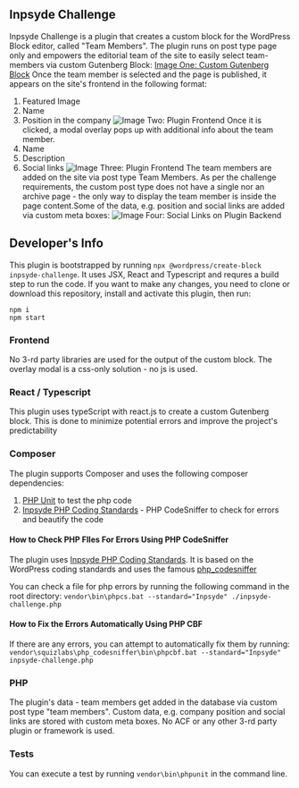 ## Inpsyde Challenge
Inpsyde Challenge is a plugin that creates a custom block for the WordPress Block editor, called "Team Members". The plugin runs on post type page only and empowers the editorial team of the site to easily select team-members via custom Gutenberg Block: [Image One: Custom Gutenberg Block](https://i.imgur.com/aDgkrdZ.png) Once the team member is selected and the page is published, it appears on the site's frontend in the following format:
1. Featured Image
2. Name
3. Position in the company
![Image Two: Plugin Frontend](https://i.imgur.com/3bu91V9.png)
Once it is clicked, a modal overlay pops up with additional info about the team member.
1. Name
3. Description
5. Social links
![Image Three: Plugin Frontend](https://i.imgur.com/Xt1HuSs.png)
The team members are added on the site via post type Team Members. As per the challenge requirements, the custom post type does not have a single nor an archive page - the only way to display the team member is inside the page content.Some of the data, e.g. position and social links are added via custom meta boxes:
![Image Four: Social Links on Plugin Backend](https://i.imgur.com/1lvebct.png)

## Developer's Info
This plugin is bootstrapped by running `npx @wordpress/create-block inpsyde-challenge`. It uses JSX, React and Typescript and requres a build step to run the code. If you want to make any changes, you need to clone or download this repository, install and activate this plugin, then run:

    npm i
    npm start

### Frontend
No 3-rd party libraries are used for the output of the custom block. The overlay modal is a css-only solution - no js is used.
### React / Typescript
This plugin uses typeScript with react.js to create a custom Gutenberg block. This is done to minimize potential errors and improve the project's predictability

### Composer
The plugin supports Composer and uses the following composer dependencies:
1. [PHP Unit](https://phpunit.readthedocs.io/en/9.5/) to test the php code
2. [Inpsyde PHP Coding Standards](https://phpunit.readthedocs.io/en/9.5/) - PHP CodeSniffer to check for errors and beautify the code

#### How to Check PHP FIles For Errors Using PHP CodeSniffer
The plugin uses [Inpsyde PHP Coding Standards](https://github.com/inpsyde/php-coding-standards). It is based on the WordPress coding standards and uses the famous [php_codesniffer](https://packagist.org/packages/squizlabs/php_codesniffer)

You can check a file for php errors by running the following command in the root directory:
`vendor\bin\phpcs.bat --standard="Inpsyde" ./inpsyde-challenge.php`

#### How to Fix the Errors Automatically Using PHP CBF
If there are any errors, you can attempt to automatically fix them by running:
`vendor\squizlabs\php_codesniffer\bin\phpcbf.bat --standard="Inpsyde" inpsyde-challenge.php`

### PHP
The plugin's data - team members get added in the database via custom post type "team members". Custom data, e.g. company position and social links are stored with custom meta boxes. No ACF or any other 3-rd party plugin or framework is used.
### Tests
You can execute a test by running `vendor\bin\phpunit` in the command line. 